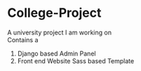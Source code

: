 # College-Project
A university project I am working on <br />
Contains a <br />
1. Django based Admin Panel <br />
2. Front end Website Sass based Template 
